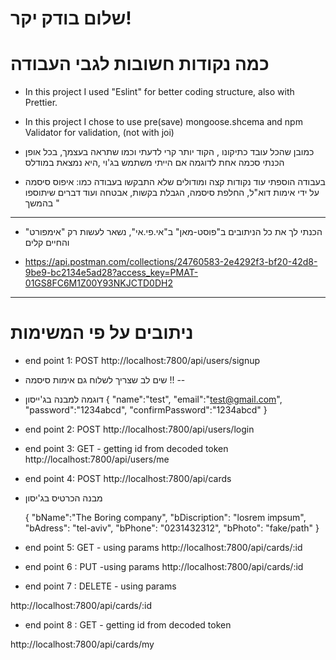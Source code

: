 # שלום בודק יקר!

# כמה נקודות חשובות לגבי העבודה

- In this project I used "Eslint" for better coding structure, also with Prettier.

- In this project I chose to use pre(save) mongoose.shcema and npm Validator for validation, (not with joi)

* כמובן שהכל עובד כתיקונו , הקוד יותר קרי לדעתי וכמו שתראה בעצמך, בכל אופן הכנתי סכמה אחת לדוגמה אם הייתי משתמש בג'וי ,היא נמצאת במודלס

- בעבודה הוספתי עוד נקודות קצה ומודולים שלא התבקשו בעבודה כמו: איפוס סיסמה על ידי אימות דוא"ל, החלפת סיסמה, הגבלת בקשות, אבטחה ועוד דברים שיתוספו בהמשך "

---

- הכנתי לך את כל הניתובים ב"פוסט-מאן" ב"אי.פי.אי", נשאר לעשות רק "אימפורט" והחיים קלים

- https://api.postman.com/collections/24760583-2e4292f3-bf20-42d8-9be9-bc2134e5ad28?access_key=PMAT-01GS8FC6M1Z00Y93NKJCTD0DH2

---

# ניתובים על פי המשימות

- end point 1: POST
  http://localhost:7800/api/users/signup

* שים לב שצריך לשלוח גם אימות סיסמה !! --

* דוגמה למבנה בג'ייסון
  {
  "name":"test",
  "email":"test@gmail.com",
  "password":"1234abcd",
  "confirmPassword":"1234abcd"
  }

- end point 2: POST
  http://localhost:7800/api/users/login

- end point 3: GET - getting id from decoded token
  http://localhost:7800/api/users/me

- end point 4: POST
  http://localhost:7800/api/cards

* מבנה הכרטיס בג'יסון

  {
  "bName":"The Boring company",
  "bDiscription": "losrem impsum",
  "bAdress": "tel-aviv",
  "bPhone": "0231432312",
  "bPhoto": "fake/path"
  }

- end point 5: GET - using params
  http://localhost:7800/api/cards/:id

- end point 6 : PUT -using params
  http://localhost:7800/api/cards/:id

- end point 7 : DELETE - using params

http://localhost:7800/api/cards/:id

- end point 8 : GET - getting id from decoded token

http://localhost:7800/api/cards/my

